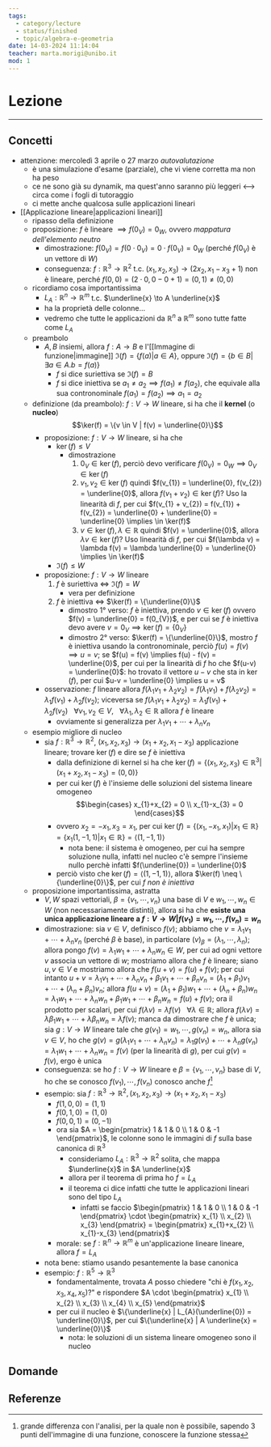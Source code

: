 ```yaml
---
tags:
  - category/lecture
  - status/finished
  - topic/algebra-e-geometria
date: 14-03-2024 11:14:04
teacher: marta.morigi@unibo.it
mod: 1
---
```

# Lezione
---
## Concetti
- attenzione: mercoledì 3 aprile o 27 marzo _autovalutazione_
	- è una simulazione d'esame (parziale), che vi viene corretta ma non ha peso
	- ce ne sono già su dynamik, ma quest'anno saranno più leggeri <--> circa come i fogli di tutoraggio
	- ci mette anche qualcosa sulle applicazioni lineari
- [[Applicazione lineare|applicazioni lineari]]
	- ripasso della definizione
	- proposizione: $f$ è lineare $\implies f(0_{V}) = 0_{W}$, ovvero _mappatura dell'elemento neutro_
		- dimostrazione: $f(0_{V}) = f(0 \cdot 0_{V}) = 0 \cdot f(0_{V}) = 0_{W}$ (perché $f(0_{V})$ è un vettore di $W$)
		- conseguenza: $f: \mathbb{R}^{3} \to \mathbb{R}^{2}$ t.c. $(x_{1}, x_{2}, x_{3}) \to (2x_{2}, x_{1}-x_{3}+1)$ non è lineare, perché $f(0, 0) = (2 \cdot 0, 0 - 0 + 1) = (0, 1) \neq (0, 0)$
	- ricordiamo cosa importantissima
		- $L_{A}: \mathbb{R}^{n} \to \mathbb{R}^{m}$ t.c. $\underline{x} \to A \underline{x}$
		- ha la proprietà delle colonne...
		- vedremo che tutte le applicazioni da $\mathbb{R}^{n}$ a $\mathbb{R}^{m}$ sono tutte fatte come $L_{A}$
	- preambolo
		- $A, B$ insiemi, allora $f: A \to B$ e l'[[Immagine di funzione|immagine]] $\Im(f) = \{f(a) | a \in A\}$, oppure $\Im(f) = \{b \in B | \exists a \in A. b = f(a)\}$
			- $f$ si dice suriettiva se $\Im(f) = B$
			- $f$ si dice iniettiva se $a_{1} \neq a_{2} \implies f(a_{1}) \neq f(a_{2})$, che equivale alla sua contronominale $f(a_{1}) = f(a_{2}) \implies a_{1} = a_{2}$
	- definizione (da preambolo): $f: V \to W$ lineare, si ha che il **kernel** (o **nucleo**) $$\ker(f) = \{v \in V | f(v) = \underline{0}\}$$
		- proposizione: $f: V \to W$ lineare, si ha che
			- $\ker(f) \leq V$
				- dimostrazione
					1. $0_{V} \in \ker(f)$, perciò devo verificare $f(0_{V}) = 0_{W} \implies 0_{V} \in \ker(f)$
					2. $v_{1}, v_{2} \in \ker(f)$ quindi $f(v_{1}) = \underline{0}, f(v_{2}) = \underline{0}$, allora $f(v_{1} + v_{2}) \in \ker(f)?$ Uso la linearità di $f$, per cui $f(v_{1} + v_{2}) = f(v_{1}) + f(v_{2}) = \underline{0} + \underline{0} = \underline{0} \implies \in \ker(f)$
					3. $v \in \ker(f), \lambda \in \mathbb{R}$ quindi $f(v) = \underline{0}$, allora $\lambda v \in \ker(f)?$ Uso linearità di $f$, per cui $f(\lambda v) = \lambda f(v) = \lambda \underline{0} = \underline{0} \implies \in \ker(f)$
			- $\Im(f) \leq W$
		- proposizione: $f: V \to W$ lineare
			1. $f$ è suriettiva $\iff$ $\Im(f) = W$
				- vera per definizione
			2. $f$ è iniettiva $\iff$ $\ker(f) = \{\underline{0}\}$
				- dimostro 1° verso: $f$ è iniettiva, prendo $v \in \ker(f)$ ovvero $f(v) = \underline{0} = f(0_{V})$, e per cui se $f$ è iniettiva devo avere $v = 0_{V} \implies \ker(f) = \{0_{V}\}$
				- dimostro 2° verso: $\ker(f) = \{\underline{0}\}$, mostro $f$ è iniettiva usando la contronominale, perciò $f(u) = f(v) \implies u = v$; se $f(u) = f(v) \implies f(u) - f(v) = \underline{0}$, per cui per la linearità di $f$ ho che $f(u-v) = \underline{0}$: ho trovato il vettore $u-v$ che sta in $\ker(f)$, per cui $u-v = \underline{0} \implies u = v$
		- osservazione: $f$ lineare allora $f(\lambda_{1}v_{1} + \lambda_{2}v_{2}) = f(\lambda_{1}v_{1}) + f(\lambda_{2}v_{2}) = \lambda_{1}f(v_{1}) + \lambda_{2}f(v_{2})$; viceversa se $f(\lambda_{1}v_{1} + \lambda_{2}v_{2}) = \lambda_{1}f(v_{1}) + \lambda_{2}f(v_{2}) \ \ \ \forall v_{1}, v_{2} \in V, \ \ \ \forall \lambda_{1}, \lambda_{2} \in \mathbb{R}$ allora $f$ è lineare
			- ovviamente si generalizza per $\lambda_{1}v_{1} + \cdots + \lambda_{n}v_{n}$
	- esempio migliore di nucleo
		- sia $f: \mathbb{R}^{3} \to \mathbb{R}^{2}$, $(x_{1}, x_{2}, x_{3}) \to (x_{1}+x_{2}, x_{1}-x_{3})$ applicazione lineare; trovare $\ker(f)$ e dire se $f$ è iniettiva
			- dalla definizione di kernel si ha che $\ker(f) = \{(x_{1}, x_{2}, x_{3}) \in \mathbb{R}^{3} | (x_{1}+x_{2}, x_{1}-x_{3}) = (0, 0)\}$
			- per cui $\ker(f)$ è l'insieme delle soluzioni del sistema lineare omogeneo $$\begin{cases} x_{1}+x_{2} = 0 \\ x_{1}-x_{3} = 0 \end{cases}$$
			- ovvero $x_{2} = -x_{1}, x_{3} = x_{1}$, per cui $\ker(f) = \{(x_{1}, -x_{1}, x_{1}) | x_{1} \in \mathbb{R}\} = \{x_{1}(1, -1, 1) | x_{1} \in \mathbb{R}\} = \langle (1, -1, 1) \rangle$
				- nota bene: il sistema è omogeneo, per cui ha sempre soluzione nulla, infatti nel nucleo c'è sempre l'insieme nullo perchè infatti $f(\underline{0}) = \underline{0}$
			- perciò visto che $\ker(f) = \langle (1, -1, 1) \rangle$, allora $\ker(f) \neq \{\underline{0}\}$, per cui _$f$ non è iniettiva_
	- proposizione importantissima, astratta
		- $V, W$ spazi vettoriali, $\beta = \{v_{1}, \cdots, v_{n}\}$ una base di $V$ e $w_{1}, \cdots, w_{n} \in W$ (non necessariamente distinti), allora si ha che **esiste una unica applicazione lineare a $f: V \to W | f(v_{1}) = w_{1}, \cdots, f(v_{n}) = w_{n}$**
		- dimostrazione: sia $v \in V$, definisco $f(v)$; abbiamo che $v = \lambda_{1}v_{1} + \cdots + \lambda_{n}v_{n}$ (perché $\beta$ è base), in particolare $(v)_{\beta} = (\lambda_{1}, \cdots, \lambda_{n})$; allora pongo $f(v) = \lambda_{1}w_{1} + \cdots + \lambda_{n}w_{n} \in W$, per cui ad ogni vettore $v$ associa un vettore di $w$; mostriamo allora che $f$ è lineare; siano $u, v \in V$ e mostriamo allora che $f(u + v) = f(u) + f(v)$; per cui intanto $u+v = \lambda_{1}v_{1} + \cdots + \lambda_{n}v_{n} + \beta_{1}v_{1} + \cdots + \beta_{n}v_{n} = (\lambda_{1} + \beta_{1})v_{1} + \cdots + (\lambda_{n} + \beta_{n})v_{n}$; allora $f(u+v) = (\lambda_{1} + \beta_{1})w_{1} + \cdots + (\lambda_{n} + \beta_{n})w_{n} = \lambda_{1}w_{1} + \cdots + \lambda_{n}w_{n} + \beta_{1}w_{1} + \cdots + \beta_{n}w_{n} = f(u) + f(v)$; ora il prodotto per scalari, per cui $f(\lambda v) = \lambda f(v) \ \ \ \forall \lambda \in \mathbb{R}$; allora $f(\lambda v) = \lambda\beta_{1}w_{1} + \cdots + \lambda\beta_{n}w_{n} = \lambda f(v)$; manca da dimostrare che $f$ è unica; sia $g: V \to W$ lineare tale che $g(v_{1}) = w_{1}, \cdots, g(v_{n})=w_{n}$, allora sia $v \in V$, ho che $g(v) = g(\lambda_{1}v_{1} + \cdots + \lambda_{n}v_{n}) = \lambda_{1}g(v_{1}) + \cdots + \lambda_{n}g(v_{n}) = \lambda_{1}w_{1} + \cdots + \lambda_{n}w_{n} = f(v)$ (per la linearità di $g$), per cui $g(v) = f(v)$, ergo è unica
		- conseguenza: se ho $f: V \to W$ lineare e $\beta = \{v_{1}, \cdots, v_{n}\}$ base di $V$, ho che se conosco $f(v_{1}), \cdots, f(v_{n})$ conosco anche $f$[^1]
		- esempio: sia $f: \mathbb{R}^{3} \to \mathbb{R}^{2}, (x_{1}, x_{2}, x_{3}) \to (x_{1}+x_{2}, x_{1}-x_{3})$
			- $f(1, 0, 0) = (1, 1)$
			- $f(0, 1, 0) = (1, 0)$
			- $f(0, 0, 1) = (0, -1)$
			- ora sia $A = \begin{pmatrix} 1 & 1 & 0 \\ 1 & 0 & -1 \end{pmatrix}$, le colonne sono le immagini di $f$ sulla base canonica di $\mathbb{R}^{3}$
				- consideriamo $L_{A}: \mathbb{R}^{3} \to \mathbb{R}^{2}$ solita, che mappa $\underline{x}$ in $A \underline{x}$
				- allora per il teorema di prima ho $f = L_{A}$
				- il teorema ci dice infatti che tutte le applicazioni lineari sono del tipo $L_{A}$
					- infatti se faccio $\begin{pmatrix} 1 & 1 & 0 \\ 1 & 0 & -1 \end{pmatrix} \cdot \begin{pmatrix} x_{1} \\ x_{2} \\ x_{3} \end{pmatrix} = \begin{pmatrix} x_{1}+x_{2} \\ x_{1}-x_{3} \end{pmatrix}$
			- morale: se $f: \mathbb{R}^{n} \to \mathbb{R}^{m}$ è un'applicazione lineare lineare, allora $f = L_{A}$
		- nota bene: stiamo usando pesantemente la base canonica
		- esempio: $f: \mathbb{R}^{5} \to \mathbb{R}^{3}$
			- fondamentalmente, trovata $A$ posso chiedere "chi è $f(x_{1}, x_{2}, x_{3}, x_{4}, x_{5})$?" e rispondere $A \cdot \begin{pmatrix} x_{1} \\ x_{2} \\ x_{3} \\ x_{4} \\ x_{5} \end{pmatrix}$
			- per cui il nucleo è $\{\underline{x} | L_{A}(\underline{0}) = \underline{0}\}$, per cui $\{\underline{x} | A \underline{x} = \underline{0}\}$
				- nota: le soluzioni di un sistema lineare omogeneo sono il nucleo

## Domande

## Referenze
[^1]: grande differenza con l'analisi, per la quale non è possibile, sapendo 3 punti dell'immagine di una funzione, conoscere la funzione stessa